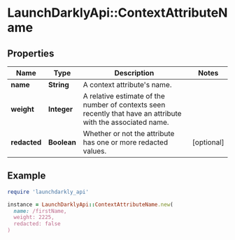 # LaunchDarklyApi::ContextAttributeName

## Properties

| Name | Type | Description | Notes |
| ---- | ---- | ----------- | ----- |
| **name** | **String** | A context attribute&#39;s name. |  |
| **weight** | **Integer** | A relative estimate of the number of contexts seen recently that have an attribute with the associated name. |  |
| **redacted** | **Boolean** | Whether or not the attribute has one or more redacted values. | [optional] |

## Example

```ruby
require 'launchdarkly_api'

instance = LaunchDarklyApi::ContextAttributeName.new(
  name: /firstName,
  weight: 2225,
  redacted: false
)
```

